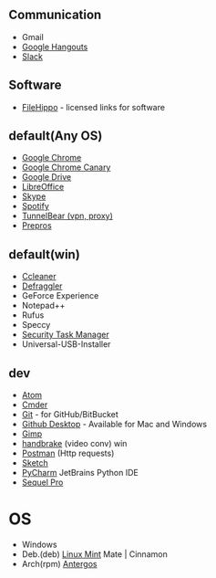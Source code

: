 ## Communication

- Gmail
- [Google Hangouts](https://hangouts.google.com)
- [Slack]( https://slack.com/)


## Software

- [FileHippo](http://filehippo.com/) - licensed links for software

## default(Any OS)

- [Google Chrome](https://www.google.com/chrome/)
- [Google Chrome Canary](https://www.google.com/chrome/browser/canary.html)
- [Google Drive](https://www.google.com/drive/)
- [LibreOffice](https://ru.libreoffice.org/)
- [Skype](https://www.skype.com)
- [Spotify](https://www.spotify.com)
- [TunnelBear (vpn, proxy)](https://www.tunnelbear.com/)
- [Prepros](https://prepros.io/downloads)

## default(win)

- [Ccleaner](https://www.piriform.com/ccleaner/download)
- [Defraggler](https://www.piriform.com/defraggler/download)
- GeForce Experience
- Notepad++
- Rufus
- Speccy
- [Security Task Manager](http://www.neuber.com/taskmanager/)
- Universal-USB-Installer


## dev

- [Atom](https://atom.io/)
- [Cmder](http://cmder.net/)
- [Git](https://git-scm.com/) - for GitHub/BitBucket
- [Github Desktop](https://desktop.github.com/) - Available for Mac and Windows
- [Gimp](https://www.gimp.org/)
- [handbrake](https://handbrake.fr/) (video conv) win
- [Postman](https://www.getpostman.com/) (Http requests)
- [Sketch](https://www.sketchapp.com/)
- [PyCharm](https://www.jetbrains.com/pycharm/) JetBrains Python IDE
- [Sequel Pro](https://www.sequelpro.com/)


# OS
- Windows
- Deb.(deb) [Linux Mint](http://www.linuxmint.com/) Mate | Cinnamon
- Arch(rpm) [Antergos](http://antergos.com/)
